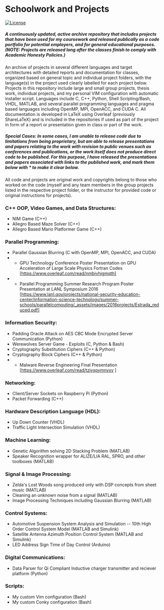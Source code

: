 # Schoolwork and Projects
[![License](https://img.shields.io/badge/License-Apache%202.0-blue.svg)](https://github.com/estradjm/Class-Work/blob/master/LICENSE.md)
##### A continuously updated, active archive repository that includes projects that have been used for my coursework and released publically as a code portfolio for potential employers, and for general educational purposes. (NOTE: Projects are released long after the classes finish to comply with Academic Honesty Policies.)

An archive of projects in several different languages and target architectures with detailed reports and documentation for classes, organized based on general topic and individual project folders, with the language(s) in the project used clearly labelled for each project below. Projects in this repository include large and small group projects, thesis work, individual projects, and my personal VIM configuration with automatic installer script. Languages include C, C++, Python, Shell Scripting/Bash, VHDL, MATLAB, and several parallel programming languages and pragma based languages including OpenMP, MPI, OpenACC, and CUDA C. All documentation is developed in LaTeX using Overleaf (previously ShareLaTeX) and is included in the repositories if used as part of the project in form of a report or presentation given in class or part of the work. 

##### Special Cases: In some cases, I am unable to release code due to limitations from being proprietary, but am able to release presentations and papers relating to the work with revision to public venues such as conferences and publications, or the work itself does not produce direct code to be published. For this purpose, I have released the presentations and papers associated with links to the published work, and mark them below with * to make it clear below.

All code and projects are original work and copyrights belong to those who worked on the code (myself and any team members in the group projects listed in the respective project folder, or the instructor for provided code or original instructions for projects).

### C++ OOP, Video Games, and Data Structures:
- NIM Game (C++)
- Allegro Based Maze Solver (C++)
- Allegro Based Mario Platformer Game (C++)

### Parallel Programming:
- Parallel Gaussian Blurring (C with OpenMP, MPI, OpenACC, and CUDA) 
- * GPU Technology Conference Poster Presentation on GPU Acceleration of Large Scale Physics Fortran Codes [https://www.overleaf.com/read/nmbjvhjgmqth]
- * Parallel Programming Summer Research Program Poster Presentation at LANL Symposium 2016 [https://www.lanl.gov/projects/national-security-education-center/information-science-technology/summer-schools/parallelcomputing/_assets/images/2016projects/Estrada_reduced.pdf]

### Information Security:
- Padding Oracle Attack on AES CBC Mode Encrypted Server Communication (Python)
- Werewolves Server Game - Exploits (C, Python & Bash)
- Cryptography Substitution Ciphers (C++ & Python)
- Cryptography Block Ciphers (C++ & Python)
- * Malware Reverse Engineering Final Presentation [https://www.overleaf.com/read/tzjyspymnyxv ]
 
### Networking:
- Client/Server Sockets on Raspberry Pi (Python)
- Packet Forwarding (C++)

### Hardware Description Language (HDL):
- Up Down Counter (VHDL)
- Traffic Light Intersection Simulation (VHDL)

### Machine Learning:
- Genetic Algorithm solving 2D Stacking Problem (MATLAB)
- Speaker Recognition wrapper for ALIZE/LIA RAL, SPRO, and other toolboxes (MATLAB)

### Signal & Image Processing: 
- Zelda's Lost Woods song produced only with DSP concepts from sheet music (MATLAB)
- Cleaning an unknown noise from a signal (MATLAB)
- Image Processing Techniques including Gaussian Blurring (MATLAB)

### Control Systems:
- Automotive Suspension System Analysis and Simulation -- 10th High Order Control System Model (MATLAB and Simulink)
- Satellite Antenna Azimuth Position Control System (MATLAB and Simulink)
- LED Address Sign Time of Day Control (Arduino)

### Digital Communications: 
- Data Parser for Qi Compliant Inductive charger transmitter and reciever platform (Python)

### Scripts: 
- My custom Vim configuration (Bash)
- My custom Conky configuration (Bash)

